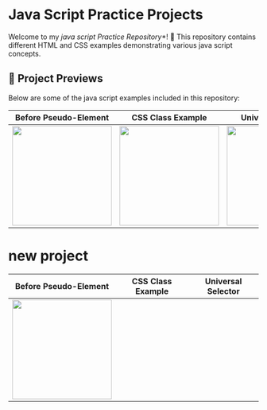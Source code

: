 # Java Script Practice Projects

Welcome to my *java script Practice Repository**! 🚀 This repository contains different HTML and CSS examples demonstrating various java script concepts.

## 📌 Project Previews

Below are some of the java script examples included in this repository:

| **Before Pseudo-Element** | **CSS Class Example** | **Universal Selector** |
|--------------------------|----------------------|----------------------|
|<img width="200" src="https://github.com/user-attachments/assets/78f603bf-0a6e-4b21-af66-b85c832081cf" /> |  <img width="200" src="https://github.com/user-attachments/assets/4fbebd85-dd92-4d5b-b618-60200f928f41" /> | <img width="200" src="https://github.com/user-attachments/assets/4a3c20f0-2500-468e-94f0-3b0e3d0e2533" /> 
# new project
| **Before Pseudo-Element** | **CSS Class Example** | **Universal Selector** |
|--------------------------|----------------------|----------------------|
| <img width="200" src="https://github.com/user-attachments/assets/d32b11ed-7f85-4306-baee-fb8c91efc195" /> |

